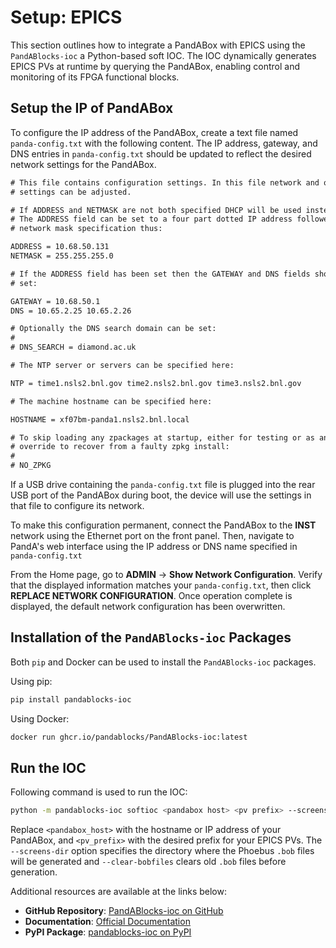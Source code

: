 # Setup: EPICS
This section outlines how to integrate a PandABox with EPICS using the `PandABlocks-ioc` a Python-based soft IOC. The IOC dynamically generates EPICS PVs at runtime by querying the PandABox, enabling control and monitoring of its FPGA functional blocks.

## Setup the IP of PandABox
To configure the IP address of the PandABox, create a text file named `panda-config.txt` with the following content. The IP address, gateway, and DNS entries in `panda-config.txt` should be updated to reflect the desired network settings for the PandABox.

```txt 
# This file contains configuration settings. In this file network and other
# settings can be adjusted.

# If ADDRESS and NETMASK are not both specified DHCP will be used instead.
# The ADDRESS field can be set to a four part dotted IP address followed by a
# network mask specification thus:

ADDRESS = 10.68.50.131
NETMASK = 255.255.255.0

# If the ADDRESS field has been set then the GATEWAY and DNS fields should be
# set:

GATEWAY = 10.68.50.1
DNS = 10.65.2.25 10.65.2.26

# Optionally the DNS search domain can be set:
#
# DNS_SEARCH = diamond.ac.uk

# The NTP server or servers can be specified here:

NTP = time1.nsls2.bnl.gov time2.nsls2.bnl.gov time3.nsls2.bnl.gov

# The machine hostname can be specified here:

HOSTNAME = xf07bm-panda1.nsls2.bnl.local

# To skip loading any zpackages at startup, either for testing or as an
# override to recover from a faulty zpkg install:
#
# NO_ZPKG
```

If a USB drive containing the `panda-config.txt` file is plugged into the rear USB port of the PandABox during boot, the device will use the settings in that file to configure its network.

To make this configuration permanent, connect the PandABox to the **INST** network using the Ethernet port on the front panel. Then, navigate to PandA's web interface using the IP address or DNS name specified in `panda-config.txt`

From the Home page, go to **ADMIN** → **Show Network Configuration**. Verify that the displayed information matches your `panda-config.txt`, then click **REPLACE NETWORK CONFIGURATION**. Once operation complete is displayed, the default network configuration has been overwritten.

## Installation of the `PandABlocks-ioc` Packages
Both `pip` and Docker can be used to install the `PandABlocks-ioc` packages.

Using pip:

```bash
pip install pandablocks-ioc
```
Using Docker:

```bash
docker run ghcr.io/pandablocks/PandABlocks-ioc:latest
```

## Run the IOC

Following command is used to run the IOC:

```bash 
python -m pandablocks-ioc softioc <pandabox host> <pv prefix> --screens-dir=<directory to output bobfiles> --clear-bobfiles
```
Replace `<pandabox_host>` with the hostname or IP address of your PandABox, and `<pv_prefix>` with the desired prefix for your EPICS PVs. The `--screens-dir` option specifies the directory where the Phoebus `.bob` files will be generated and `--clear-bobfiles` clears old `.bob` files before generation.

Additional resources are available at the links below:
- **GitHub Repository**: [PandABlocks-ioc on GitHub](https://github.com/PandABlocks/PandABlocks-ioc)
- **Documentation**: [Official Documentation](https://pandablocks.github.io/PandABlocks-ioc)
- **PyPI Package**: [pandablocks-ioc on PyPI](https://pypi.org/project/pandablocks-ioc/)